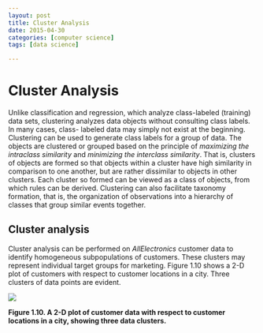 ```yaml
---
layout: post
title: Cluster Analysis 
date: 2015-04-30
categories: [computer science]
tags: [data science]

---
```


# Cluster Analysis
Unlike classification and regression, which analyze class-labeled (training) data sets, clustering analyzes data objects without consulting class labels. In many cases, class- labeled data may simply not exist at the beginning. Clustering can be used to generate class labels for a group of data. The objects are clustered or grouped based on the principle of *maximizing the intraclass similarity* and *minimizing the interclass similarity*. That is, clusters of objects are formed so that objects within a cluster have high similarity in comparison to one another, but are rather dissimilar to objects in other clusters. Each cluster so formed can be viewed as a class of objects, from which rules can be derived. Clustering can also facilitate taxonomy formation, that is, the organization of observations into a hierarchy of classes that group similar events together.## Cluster analysis
Cluster analysis can be performed on *AllElectronics* customer data to identify homogeneous subpopulations of customers. These clusters may represent individual target groups for marketing. Figure 1.10 shows a 2-D plot of customers with respect to customer locations in a city. Three clusters of data points are evident.
[![](http://sungsoo.github.com/images/cluster-figure.png)](http://sungsoo.github.com/images/cluster-figure.png)
**Figure 1.10. A 2-D plot of customer data with respect to customer locations in a city, showing three data clusters.**